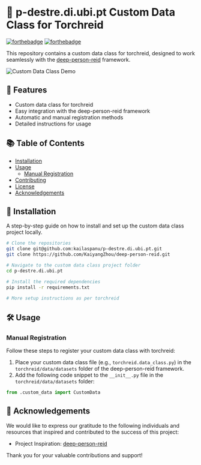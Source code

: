 # 🚀 p-destre.di.ubi.pt Custom Data Class for Torchreid



[![forthebadge](https://forthebadge.com/images/badges/made-with-python.svg)](https://forthebadge.com)
[![forthebadge](https://forthebadge.com/images/badges/built-with-love.svg)](https://forthebadge.com)

This repository contains a custom data class for torchreid, designed to work seamlessly with the [deep-person-reid](https://github.com/KaiyangZhou/deep-person-reid) framework.

![Custom Data Class Demo](path/to/demo.gif)

## 🌟 Features

- Custom data class for torchreid
- Easy integration with the deep-person-reid framework
- Automatic and manual registration methods
- Detailed instructions for usage

## 📚 Table of Contents

- [Installation](#-installation)
- [Usage](#-usage)
  - [Manual Registration](#manual-registration)
- [Contributing](#-contributing)
- [License](#-license)
- [Acknowledgements](#-acknowledgements)

## 🔧 Installation

A step-by-step guide on how to install and set up the custom data class project locally.
  ```sh
# Clone the repositories
git clone git@github.com:kailaspanu/p-destre.di.ubi.pt.git
git clone https://github.com/KaiyangZhou/deep-person-reid.git

# Navigate to the custom data class project folder
cd p-destre.di.ubi.pt

# Install the required dependencies
pip install -r requirements.txt

# More setup instructions as per torchreid 
```

## 🛠️ Usage

### Manual Registration

Follow these steps to register your custom data class with torchreid:

1. Place your custom data class file (e.g., `torchreid.data_class.py`) in the `torchreid/data/datasets` folder of the deep-person-reid framework.
2. Add the following code snippet to the `__init__.py` file in the `torchreid/data/datasets` folder:

```python
from .custom_data import CustomData
```

## 🙏 Acknowledgements

We would like to express our gratitude to the following individuals and resources that inspired and contributed to the success of this project:

- Project Inspiration: [deep-person-reid](https://github.com/KaiyangZhou/deep-person-reid)

Thank you for your valuable contributions and support!

